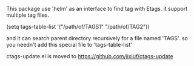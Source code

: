This package use 'helm' as an interface to find tag with Etags.
it support multiple tag files.

(setq tags-table-list '("/path/of/TAGS1"    "/path/of/TAG2"))

and it can search parent directory recursively for a file named
'TAGS'. so you needn't add this special file to 'tags-table-list'


ctags-update.el is moved to https://github.com/jixiuf/ctags-update
